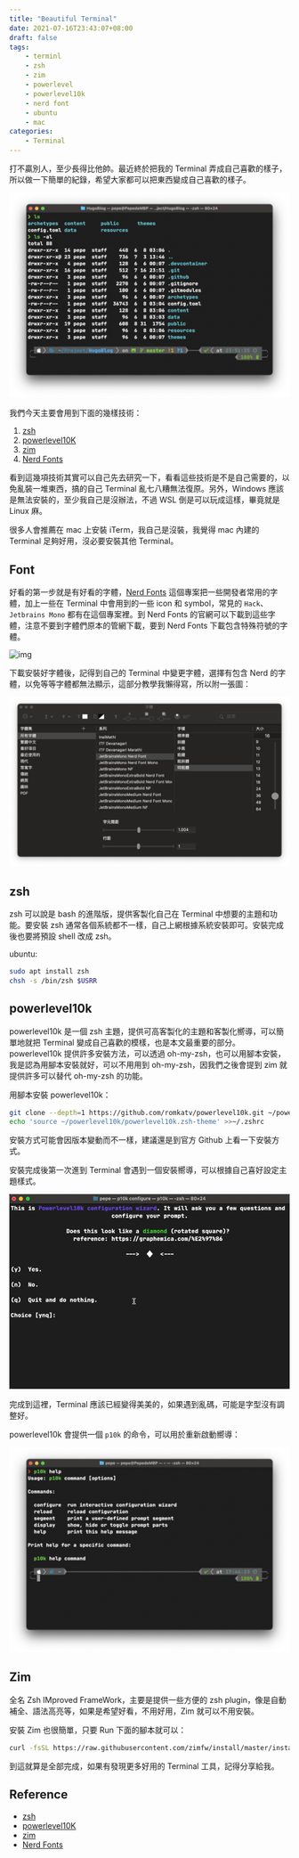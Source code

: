 ```yaml
---
title: "Beautiful Terminal"
date: 2021-07-16T23:43:07+08:00
draft: false
tags: 
    - terminl
    - zsh
    - zim
    - powerlevel
    - powerlevel10k
    - nerd font
    - ubuntu
    - mac
categories:
    - Terminal
---
```


打不贏別人，至少長得比他帥。最近終於把我的 Terminal 弄成自己喜歡的樣子，所以做一下簡單的紀錄，希望大家都可以把東西變成自己喜歡的樣子。

![img](https://raw.githubusercontent.com/TonyPepeBear/ImageBed/main/20210716235146.png)

<!--more-->

我們今天主要會用到下面的幾樣技術：

1. [zsh](https://zsh.sourceforge.io/)
2. [powerlevel10K](https://github.com/romkatv/powerlevel10k)
3. [zim](https://zimfw.sh/#install)
4. [Nerd Fonts](https://www.nerdfonts.com/)

看到這幾項技術其實可以自己先去研究一下，看看這些技術是不是自己需要的，以免亂裝一堆東西，搞的自己 Terminal 亂七八糟無法復原。另外，Windows 應該是無法安裝的，至少我自己是沒辦法，不過 WSL 倒是可以玩成這樣，畢竟就是 Linux 麻。

很多人會推薦在 mac 上安裝 iTerm，我自己是沒裝，我覺得 mac 內建的 Terminal 足夠好用，沒必要安裝其他 Terminal。

## Font

好看的第一步就是有好看的字體，[Nerd Fonts](https://www.nerdfonts.com/) 這個專案把一些開發者常用的字體，加上一些在 Terminal 中會用到的一些 icon 和 symbol，常見的 `Hack`、`Jetbrains Mono` 都有在這個專案裡。到 Nerd Fonts 的官網可以下載到這些字體，注意不要到字體們原本的管網下載，要到 Nerd Fonts 下載包含特殊符號的字體。

![img](https://www.nerdfonts.com/assets/img/sankey-glyphs-combined-diagram.png)

下載安裝好字體後，記得到自己的 Terminal 中變更字體，選擇有包含 Nerd 的字體，以免等等字體都無法顯示，這部分教學我懶得寫，所以附一張圖：

![img](https://raw.githubusercontent.com/TonyPepeBear/ImageBed/main/20210717112205.png)

## zsh

zsh 可以說是 bash 的進階版，提供客製化自己在 Terminal 中想要的主題和功能。要安裝 zsh 通常各個系統都不一樣，自己上網根據系統安裝即可。安裝完成後也要將預設 shell 改成 zsh。

ubuntu:

```bash
sudo apt install zsh
chsh -s /bin/zsh $USRR
```

## powerlevel10k

powerlevel10k 是一個 zsh 主題，提供可高客製化的主題和客製化嚮導，可以簡單地就把 Terminal 變成自己喜歡的模樣，也是本文最重要的部分。powerlevel10k 提供許多安裝方法，可以透過 oh-my-zsh，也可以用腳本安裝，我是認為用腳本安裝就好，可以不用用到 oh-my-zsh，因我們之後會提到 zim 就提供許多可以替代 oh-my-zsh 的功能。

用腳本安裝 powerlevel10k：

```bash
git clone --depth=1 https://github.com/romkatv/powerlevel10k.git ~/powerlevel10k
echo 'source ~/powerlevel10k/powerlevel10k.zsh-theme' >>~/.zshrc
```

安裝方式可能會因版本變動而不一樣，建議還是到官方 Github 上看一下安裝方式。

安裝完成後第一次進到 Terminal 會遇到一個安裝嚮導，可以根據自己喜好設定主題樣式。

![img ](https://raw.githubusercontent.com/TonyPepeBear/ImageBed/main/20210717214526.gif)

完成到這裡，Terminal 應該已經變得美美的，如果遇到亂碼，可能是字型沒有調整好。

powerlevel10k 會提供一個 `p10k` 的命令，可以用於重新啟動嚮導：

![img](https://raw.githubusercontent.com/TonyPepeBear/ImageBed/main/20210717174430.png)

## Zim

全名 Zsh IMproved FrameWork，主要是提供一些方便的 zsh plugin，像是自動補全、語法高亮等，如果是希望好看，不用好用，Zim 就可以不用安裝。

安裝 Zim 也很簡單，只要 Run 下面的腳本就可以：

```bash
curl -fsSL https://raw.githubusercontent.com/zimfw/install/master/install.zsh | zsh
```

到這就算是全部完成，如果有發現更多好用的 Terminal 工具，記得分享給我。

## Reference

* [zsh](https://zsh.sourceforge.io/)
* [powerlevel10K](https://github.com/romkatv/powerlevel10k)
* [zim](https://zimfw.sh/#install)
* [Nerd Fonts](https://www.nerdfonts.com/)
